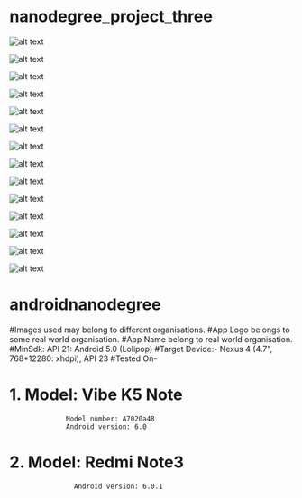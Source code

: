 # nanodegree_project_three

![alt text](screenshots/log.png "Description goes here")

![alt text](screenshots/quizlogo.JPG "Description goes here")

![alt text](screenshots/image1.JPG "Description goes here")

![alt text](screenshots/image2.JPG "Description goes here")

![alt text](screenshots/image3.JPG "Description goes here")

![alt text](screenshots/image4.JPG "Description goes here")

![alt text](screenshots/image5.JPG "Description goes here")

![alt text](screenshots/image6.JPG "Description goes here")

![alt text](screenshots/image7.JPG "Description goes here")

![alt text](screenshots/image8.JPG "Description goes here")

![alt text](screenshots/image9.JPG "Description goes here")

![alt text](screenshots/image10.JPG "Description goes here")

![alt text](screenshots/image11.JPG "Description goes here")

![alt text](screenshots/image12.JPG "Description goes here")

# androidnanodegree
#Images used may belong to different organisations.
#App Logo belongs to some real world organisation.
#App Name belong to real world organisation.
#MinSdk: API 21: Android 5.0 (Lolipop)
#Target Devide:- Nexus 4 (4.7", 768*12280: xhdpi), API 23
#Tested On-
#         1. Model: Vibe K5 Note
                  Model number: A7020a48
                  Android version: 6.0
          
#          2. Model: Redmi Note3 
                    Android version: 6.0.1
